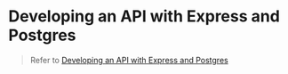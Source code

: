 # Developing an API with Express and Postgres

> Refer to [Developing an API with Express and Postgres](https://mflash.dev/blog/2019/08/19/developing-an-api-with-express-and-postgres/)